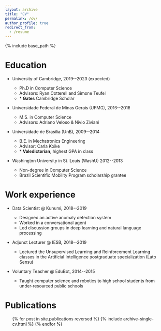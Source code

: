```yaml
---
layout: archive
title: "CV"
permalink: /cv/
author_profile: true
redirect_from:
  - /resume
---
```


{% include base_path %}

Education
======
* University of Cambridge, 2019--2023 (expected)
  * Ph.D in Computer Science
  * Advisors: Ryan Cotterell and Simone Teufel
  * \* **Gates** Cambridge Scholar

* Universidade Federal de Minas Gerais (UFMG), 2016--2018
  * M.S. in Computer Science
  * Advisors: Adriano Veloso & Nivio Ziviani

* Universidade de Brası́lia (UnB), 2009--2014
  * B.E. in Mechatronics Engineering
  * Advisor: Carla Koike
  * \* **Valedictorian**, highest GPA in class

* Washington University in St. Louis (WashU) 2012--2013
  * Non-degree in Computer Science
  * Brazil Scientific Mobility Program scholarship grantee

Work experience
======
* Data Scientist @ Kunumi, 2018--2019
  * Designed an active anomaly detection system
  * Worked in a conversational agent
  * Led discussion groups in deep learning and natural language processing

* Adjunct Lecturer @ IESB, 2018--2019
  * Lectured the Unsupervised Learning and Reinforcement Learning classes in the Artificial Intelligence postgraduate
specialization (Lato Sensu)

* Voluntary Teacher @ EduBot, 2014--2015
  * Taught computer science and robotics to high school students from under-resourced public schools


Publications
======
  <ul>{% for post in site.publications reversed %}
    {% include archive-single-cv.html %}
  {% endfor %}</ul>

<!-- Talks
======
  <ul>{% for post in site.talks %}
    {% include archive-single-talk-cv.html %}
  {% endfor %}</ul> -->

<!-- Teaching
======
  <ul>{% for post in site.teaching %}
    {% include archive-single-cv.html %}
  {% endfor %}</ul> -->

<!-- Service and leadership
======
* Currently signed in to 43 different slack teams -->
